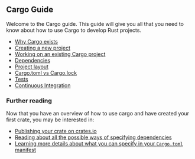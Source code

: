 ## Cargo Guide

Welcome to the Cargo guide. This guide will give you all that you need to know
about how to use Cargo to develop Rust projects.

* [Why Cargo exists](02-01-why-cargo-exists.html)
* [Creating a new project](02-02-creating-a-new-project.html)
* [Working on an existing Cargo project](02-03-working-on-an-existing-project.html)
* [Dependencies](02-04-dependencies.html)
* [Project layout](02-05-project-layout.html)
* [Cargo.toml vs Cargo.lock](02-06-cargo-toml-vs-cargo-lock.html)
* [Tests](02-07-tests.html)
* [Continuous Integration](02-08-continuous-integration.html)

### Further reading

Now that you have an overview of how to use cargo and have created your first
crate, you may be interested in:

* [Publishing your crate on crates.io](03-06-crates-io.html)
* [Reading about all the possible ways of specifying dependencies](03-01-specifying-dependencies.html)
* [Learning more details about what you can specify in your `Cargo.toml` manifest](03-02-manifest.html)
